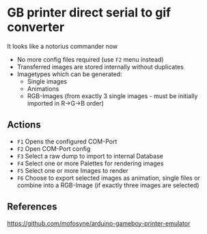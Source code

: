 # GB printer direct serial to gif converter
It looks like a notorius commander now

* No more config files required (use `F2` menu instead)
* Transferred images are stored internally without duplicates
* Imagetypes which can be generated:
  * Single images
  * Animations
  * RGB-Images (from exactly 3 single images - must be initially imported in R->G->B order)
  
## Actions
* `F1` Opens the configured COM-Port
* `F2` Open COM-Port config
* `F3` Select a raw dump to import to internal Database
* `F4` Select one or more Palettes for rendering images
* `F5` Select one or more Images to render
* `F6` Choose to export selected images as animation, single files or combine into a RGB-Image (if exactly three images are selected) 

## References
https://github.com/mofosyne/arduino-gameboy-printer-emulator